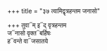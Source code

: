 +++
title = "३७ त्वामिद्वृत्रहन्तम जनासो"

+++
तुवा᳓म् इ᳓द् वृत्रहन्तम  
ज᳓नासो वृक्त᳓बर्हिषः  
ह᳓वन्ते वा᳓जसातये